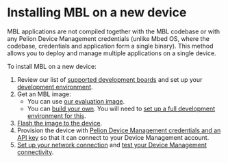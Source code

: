 # Installing MBL on a new device

<!--this is the same text as the app developers intro...-->

MBL applications are not compiled together with the MBL codebase or with any Pelion Device Management credentials (unlike Mbed OS, where the codebase, credentials and application form a single binary). This method allows you to deploy and manage multiple applications on a single device.

To install MBL on a new device:

1. Review our list of [supported development boards](../first-image/hardware.html) and set up your [development environment](../first-image/development-environment.html).
1. Get an MBL image:
    * You can use [our evaluation image]().<!--when will we have this?-->
    * You can [build your own](). You will need to [set up a full development environment for this](../first-image/building-an-mbl-image.html).
1. [Flash the image to the device](../first-image/writing-and-booting-the-disk-image.html).
1. Provision the device with [Pelion Device Management credentials and an API key](../first-image/pelion-device-management-accounts-and-certificates.html) so that it can connect to your Device Management account.
1. [Set up your network connection](../first-image/connecting-to-a-network-and-pelion-device-management.html) and [test your Device Management connectivity](../first-image/verifying-that-the-device-is-connected-to-device-management.html).

